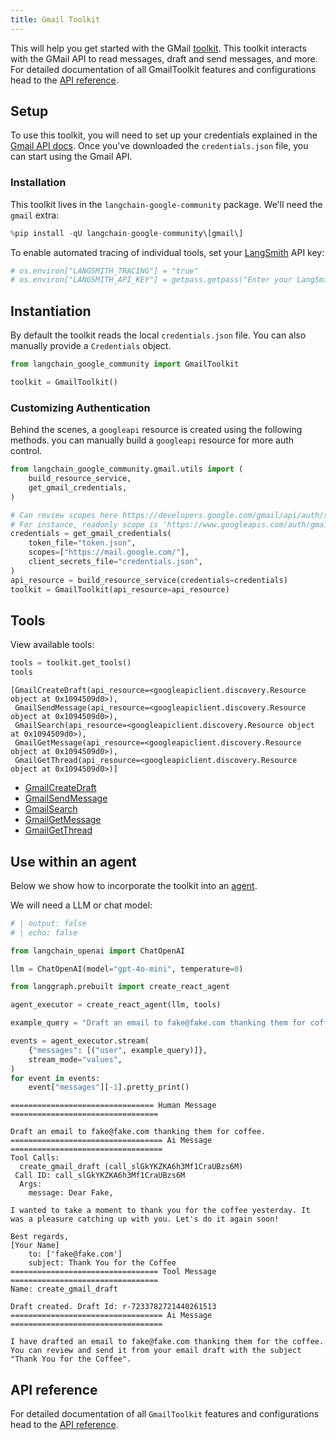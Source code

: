 ```yaml
---
title: Gmail Toolkit
---
```


This will help you get started with the GMail [toolkit](/oss/concepts/tools/#toolkits). This toolkit interacts with the GMail API to read messages, draft and send messages, and more. For detailed documentation of all GmailToolkit features and configurations head to the [API reference](https://python.langchain.com/api_reference/google_community/gmail/langchain_google_community.gmail.toolkit.GmailToolkit.html).

## Setup

To use this toolkit, you will need to set up your credentials explained in the [Gmail API docs](https://developers.google.com/gmail/api/quickstart/python#authorize_credentials_for_a_desktop_application). Once you've downloaded the `credentials.json` file, you can start using the Gmail API.

### Installation

This toolkit lives in the `langchain-google-community` package. We'll need the `gmail` extra:

```python
%pip install -qU langchain-google-community\[gmail\]
```

To enable automated tracing of individual tools, set your [LangSmith](https://docs.smith.langchain.com/) API key:

```python
# os.environ["LANGSMITH_TRACING"] = "true"
# os.environ["LANGSMITH_API_KEY"] = getpass.getpass("Enter your LangSmith API key: ")
```

## Instantiation

By default the toolkit reads the local `credentials.json` file. You can also manually provide a `Credentials` object.

```python
from langchain_google_community import GmailToolkit

toolkit = GmailToolkit()
```

### Customizing Authentication

Behind the scenes, a `googleapi` resource is created using the following methods.
you can manually build a `googleapi` resource for more auth control.

```python
from langchain_google_community.gmail.utils import (
    build_resource_service,
    get_gmail_credentials,
)

# Can review scopes here https://developers.google.com/gmail/api/auth/scopes
# For instance, readonly scope is 'https://www.googleapis.com/auth/gmail.readonly'
credentials = get_gmail_credentials(
    token_file="token.json",
    scopes=["https://mail.google.com/"],
    client_secrets_file="credentials.json",
)
api_resource = build_resource_service(credentials=credentials)
toolkit = GmailToolkit(api_resource=api_resource)
```

## Tools

View available tools:

```python
tools = toolkit.get_tools()
tools
```

```output
[GmailCreateDraft(api_resource=<googleapiclient.discovery.Resource object at 0x1094509d0>),
 GmailSendMessage(api_resource=<googleapiclient.discovery.Resource object at 0x1094509d0>),
 GmailSearch(api_resource=<googleapiclient.discovery.Resource object at 0x1094509d0>),
 GmailGetMessage(api_resource=<googleapiclient.discovery.Resource object at 0x1094509d0>),
 GmailGetThread(api_resource=<googleapiclient.discovery.Resource object at 0x1094509d0>)]
```

- [GmailCreateDraft](https://python.langchain.com/api_reference/google_community/gmail/langchain_google_community.gmail.create_draft.GmailCreateDraft.html)
- [GmailSendMessage](https://python.langchain.com/api_reference/google_community/gmail/langchain_google_community.gmail.send_message.GmailSendMessage.html)
- [GmailSearch](https://python.langchain.com/api_reference/google_community/gmail/langchain_google_community.gmail.search.GmailSearch.html)
- [GmailGetMessage](https://python.langchain.com/api_reference/google_community/gmail/langchain_google_community.gmail.get_message.GmailGetMessage.html)
- [GmailGetThread](https://python.langchain.com/api_reference/google_community/gmail/langchain_google_community.gmail.get_thread.GmailGetThread.html)

## Use within an agent

Below we show how to incorporate the toolkit into an [agent](/oss/tutorials/agents).

We will need a LLM or chat model:

<ChatModelTabs customVarName="llm" />

```python
# | output: false
# | echo: false

from langchain_openai import ChatOpenAI

llm = ChatOpenAI(model="gpt-4o-mini", temperature=0)
```

```python
from langgraph.prebuilt import create_react_agent

agent_executor = create_react_agent(llm, tools)
```

```python
example_query = "Draft an email to fake@fake.com thanking them for coffee."

events = agent_executor.stream(
    {"messages": [("user", example_query)]},
    stream_mode="values",
)
for event in events:
    event["messages"][-1].pretty_print()
```

```output
================================ Human Message =================================

Draft an email to fake@fake.com thanking them for coffee.
================================== Ai Message ==================================
Tool Calls:
  create_gmail_draft (call_slGkYKZKA6h3Mf1CraUBzs6M)
 Call ID: call_slGkYKZKA6h3Mf1CraUBzs6M
  Args:
    message: Dear Fake,

I wanted to take a moment to thank you for the coffee yesterday. It was a pleasure catching up with you. Let's do it again soon!

Best regards,
[Your Name]
    to: ['fake@fake.com']
    subject: Thank You for the Coffee
================================= Tool Message =================================
Name: create_gmail_draft

Draft created. Draft Id: r-7233782721440261513
================================== Ai Message ==================================

I have drafted an email to fake@fake.com thanking them for the coffee. You can review and send it from your email draft with the subject "Thank You for the Coffee".
```

## API reference

For detailed documentation of all `GmailToolkit` features and configurations head to the [API reference](https://python.langchain.com/api_reference/community/agent_toolkits/langchain_community.agent_toolkits.gmail.toolkit.GmailToolkit.html).
